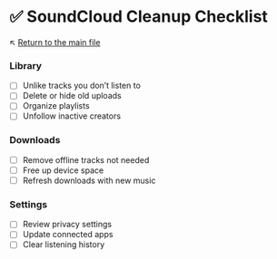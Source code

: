 # ✅ SoundCloud Cleanup Checklist

↖️ [Return to the main file](../README.md)

### Library
- [ ] Unlike tracks you don’t listen to
- [ ] Delete or hide old uploads
- [ ] Organize playlists
- [ ] Unfollow inactive creators

### Downloads
- [ ] Remove offline tracks not needed
- [ ] Free up device space
- [ ] Refresh downloads with new music

### Settings
- [ ] Review privacy settings
- [ ] Update connected apps
- [ ] Clear listening history
